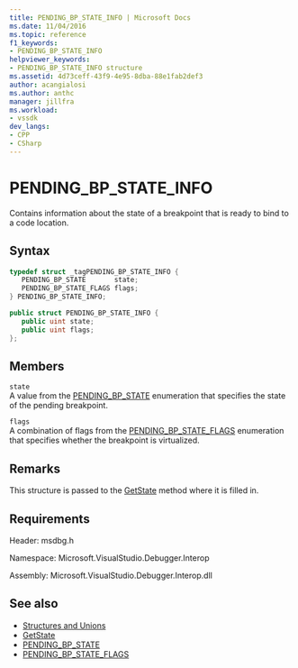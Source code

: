 ```yaml
---
title: PENDING_BP_STATE_INFO | Microsoft Docs
ms.date: 11/04/2016
ms.topic: reference
f1_keywords:
- PENDING_BP_STATE_INFO
helpviewer_keywords:
- PENDING_BP_STATE_INFO structure
ms.assetid: 4d73ceff-43f9-4e95-8dba-88e1fab2def3
author: acangialosi
ms.author: anthc
manager: jillfra
ms.workload:
- vssdk
dev_langs:
- CPP
- CSharp
---
```

# PENDING_BP_STATE_INFO
Contains information about the state of a breakpoint that is ready to bind to a code location.

## Syntax

```cpp
typedef struct _tagPENDING_BP_STATE_INFO { 
   PENDING_BP_STATE       state;
   PENDING_BP_STATE_FLAGS flags;
} PENDING_BP_STATE_INFO;
```

```csharp
public struct PENDING_BP_STATE_INFO { 
   public uint state;
   public uint flags;
};
```

## Members
 `state`\
 A value from the [PENDING_BP_STATE](../../../extensibility/debugger/reference/pending-bp-state.md) enumeration that specifies the state of the pending breakpoint.

 `flags`\
 A combination of flags from the [PENDING_BP_STATE_FLAGS](../../../extensibility/debugger/reference/pending-bp-state-flags.md) enumeration that specifies whether the breakpoint is virtualized.

## Remarks
 This structure is passed to the [GetState](../../../extensibility/debugger/reference/idebugpendingbreakpoint2-getstate.md) method where it is filled in.

## Requirements
 Header: msdbg.h

 Namespace: Microsoft.VisualStudio.Debugger.Interop

 Assembly: Microsoft.VisualStudio.Debugger.Interop.dll

## See also
- [Structures and Unions](../../../extensibility/debugger/reference/structures-and-unions.md)
- [GetState](../../../extensibility/debugger/reference/idebugpendingbreakpoint2-getstate.md)
- [PENDING_BP_STATE](../../../extensibility/debugger/reference/pending-bp-state.md)
- [PENDING_BP_STATE_FLAGS](../../../extensibility/debugger/reference/pending-bp-state-flags.md)
